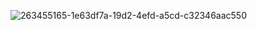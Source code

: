 ![263455165-1e63df7a-19d2-4efd-a5cd-c32346aac550](https://github.com/beep-bebop/beep-bebop/assets/41529995/fcbee5fe-2dc9-4e69-a05e-bce8cf781562)

<!--
**beep-bebop/beep-bebop** is a ✨ _special_ ✨ repository because its `README.md` (this file) appears on your GitHub profile.

Here are some ideas to get you started:

- 🔭 I’m currently working on ...
- 🌱 I’m currently learning ...
- 👯 I’m looking to collaborate on ...
- 🤔 I’m looking for help with ...
- 💬 Ask me about ...
- 📫 How to reach me: ...
- 😄 Pronouns: ...
- ⚡ Fun fact: ...
-->
